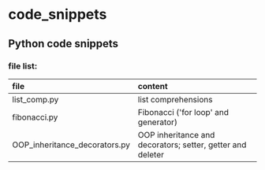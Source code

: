 # code_snippets

## Python code snippets

### file list:

|              file             |                           content                          |
|:------------------------------|:-----------------------------------------------------------|
| list_comp.py                  | list comprehensions                                        |
| fibonacci.py                  | Fibonacci ('for loop' and generator)                       |
| OOP_inheritance_decorators.py | OOP inheritance and decorators; setter, getter and deleter |
